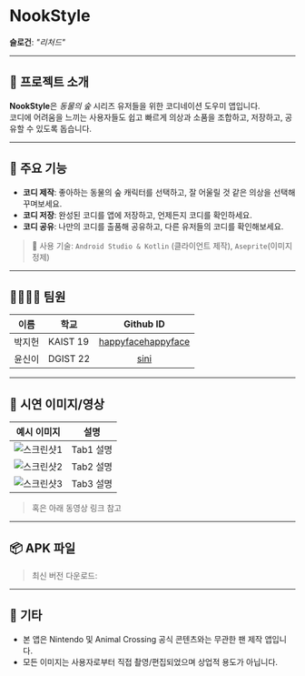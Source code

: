 # NookStyle

**슬로건**: _"리처드"_

---

## 📱 프로젝트 소개

**NookStyle**은 _동물의 숲_ 시리즈 유저들을 위한 코디네이션 도우미 앱입니다.  
코디에 어려움을 느끼는 사용자들도 쉽고 빠르게 의상과 소품을 조합하고, 저장하고, 공유할 수 있도록 돕습니다.

---

## 🌟 주요 기능

- **코디 제작**: 좋아하는 동물의 숲 캐릭터를 선택하고, 잘 어울릴 것 같은 의상을 선택해 꾸며보세요.
- **코디 저장**: 완성된 코디를 앱에 저장하고, 언제든지 코디를 확인하세요.
- **코디 공유**: 나만의 코디를 출품해 공유하고, 다른 유저들의 코디를 확인해보세요.

> 📌 사용 기술: `Android Studio & Kotlin` (클라이언트 제작), `Aseprite`(이미지 정제)

---

## 👨‍👩‍👧‍👦 팀원

| 이름 | 학교 | Github ID | 
|------|------|:------:|
| 박지헌 | KAIST 19 | [happyfacehappyface](https://github.com/happyfacehappyface) |
| 윤신이 | DGIST 22 | [sini](https://github.com/tlsdl6942) |

---

## 📸 시연 이미지/영상

| 예시 이미지 | 설명 |
|-------------|------|
| ![스크린샷1]() | Tab1 설명 |
| ![스크린샷2]() | Tab2 설명 |
| ![스크린샷3]() | Tab3 설명 |

> 혹은 아래 동영상 링크 참고  

---

## 📦 APK 파일

> 최신 버전 다운로드:

---

## 📌 기타

- 본 앱은 Nintendo 및 Animal Crossing 공식 콘텐츠와는 무관한 팬 제작 앱입니다.
- 모든 이미지는 사용자로부터 직접 촬영/편집되었으며 상업적 용도가 아닙니다.
